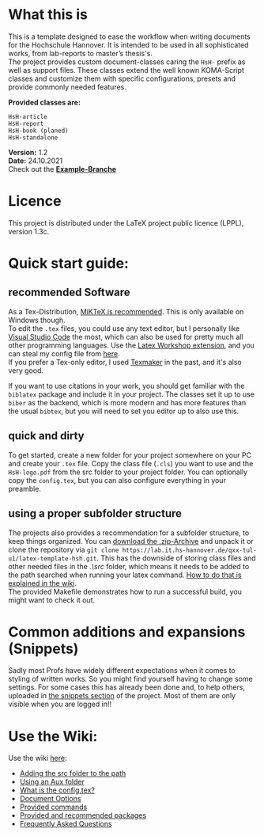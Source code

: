 # What this is
This is a template designed to ease the workflow when writing documents for the Hochschule Hannover. It is intended to be used in all sophisticated
works, from lab-reports to master’s thesis's.  
The project provides custom document-classes caring the `HsH-` prefix as well as support files. These classes extend the well known KOMA-Script
classes and customize them with specific configurations, presets and provide commonly needed features.  

**Provided classes are:**  

	HsH-article
	HsH-report
	HsH-book (planed)
	HsH-standalone

**Version:** 1.2  
**Date:** 24.10.2021  
Check out the [**Example-Branche**](https://lab.it.hs-hannover.de/qxx-tul-u1/latex-template-hsh/-/tree/example)

# Licence

This project is distributed under the LaTeX project public licence (LPPL), version 1.3c.  


# Quick start guide:

## recommended Software

As a Tex-Distribution, [MiKTeX is recommended](https://miktex.org/). This is only available on Windows though.  
To edit the `.tex` files, you could use any text editor, but I personally like [Visual Studio Code](https://code.visualstudio.com/) the most, which
can also be used for pretty much all other programming languages. Use the [Latex Workshop extension](https://marketplace.visualstudio.com/items?itemName=James-Yu.latex-workshop),
and you can steal my config file from [here](https://lab.it.hs-hannover.de/qxx-tul-u1/latex-template-hsh/-/snippets/111).  
If you prefer a Tex-only editor, I used [Texmaker](https://www.xm1math.net/texmaker/) in the past, and it's also very good.  

If you want to use citations in your work, you should get familiar with the `biblatex` package and include it in your project. The classes set it up 
to use `biber` as the backend, which is more modern and has more features than the usual `bibtex`, but you will need to set you editor up to also use
this.

## quick and dirty

To get started, create a new folder for your project somewhere on your PC and create your `.tex` file. Copy the class file (`.cls`) you want to use and
the `HsH-logo.pdf` from the src folder to your project folder. You can optionally copy the `config.tex`, but you can also configure everything in your
preamble. 

## using a proper subfolder structure

The projects also provides a recommendation for a subfolder structure, to keep things organized. You can [download the .zip-Archive](https://lab.it.hs-hannover.de/qxx-tul-u1/latex-template-hsh/-/archive/master/latex-template-hsh-master.zip)
and unpack it or clone the repository via `git clone https://lab.it.hs-hannover.de/qxx-tul-u1/latex-template-hsh.git`.
This has the downside of storing class files and other needed files in the *.\src* folder, which means it needs to be added to the path searched when
running your latex command. [How to do that is explained in the wiki](https://lab.it.hs-hannover.de/qxx-tul-u1/latex-template-hsh/-/wikis/Adding-src-folder-to-the-path).  
The provided Makefile demonstrates how to run a successful build, you might want to check it out.


# Common additions and expansions (Snippets)

Sadly most Profs have widely different expectations when it comes to styling of written works. So you might find yourself having to change some
settings. For some cases this has already been done and, to help others, uploaded in 
[the snippets section](https://lab.it.hs-hannover.de/qxx-tul-u1/latex-template-hsh/-/snippets) of the project. Most of them are only visible when you
are logged in!!


# Use the Wiki:
Use the wiki [here](https://lab.it.hs-hannover.de/qxx-tul-u1/latex-template-hsh/-/wikis/home):

- [Adding the src folder to the path](https://lab.it.hs-hannover.de/qxx-tul-u1/latex-template-hsh/-/wikis/Adding-src-folder-to-the-path)  
- [Using an Aux folder](https://lab.it.hs-hannover.de/qxx-tul-u1/latex-template-hsh/-/wikis/Using-a-Aux-Folder)  
- [What is the config.tex?](https://lab.it.hs-hannover.de/qxx-tul-u1/latex-template-hsh/-/wikis/What-is-the-config.tex)  
- [Document Options](https://lab.it.hs-hannover.de/qxx-tul-u1/latex-template-hsh/-/wikis/Document-Options)  
- [Provided commands](https://lab.it.hs-hannover.de/qxx-tul-u1/latex-template-hsh/-/wikis/Provided-commands)  
- [Provided and recommended packages](https://lab.it.hs-hannover.de/qxx-tul-u1/latex-template-hsh/-/wikis/Provided-and-recommended-packages)
- [Frequently Asked Questions](https://lab.it.hs-hannover.de/qxx-tul-u1/latex-template-hsh/-/wikis/faq)  

